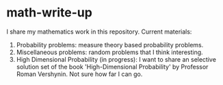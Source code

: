 # math-write-up
I share my mathematics work in this repository. Current materials:
1. Probability problems: measure theory based probability problems.
2. Miscellaneous problems: random problems that I think interesting.
3. High Dimensional Probability (in progress): I want to share an selective solution set of the book 'High-Dimensional Probability' by Professor Roman Vershynin. Not sure how far I can go.
